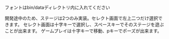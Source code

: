 フォントはbin/dataディレクトリ内に入れてください

開発途中のため、ステージは2つのみ実装。セレクト画面で左上二つだけ選択できます。
セレクト画面は十字キーで選択し、スペースキーでそのステージを遊ぶことが出来ます。
ゲームプレイは十字キーで移動、pキーでポーズが出来ます。
